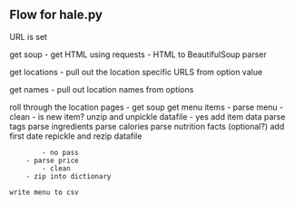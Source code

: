 ## Flow for hale.py

URL is set

get soup
    - get HTML using requests
    - HTML to BeautifulSoup parser  

get locations
    - pull out the location specific URLS from option value

get names
    - pull out location names from options

roll through the location pages
    - get soup
    get menu items
        - parse menu
            - clean
        - is new item?
            unzip and unpickle datafile
            - yes add item data
                parse tags
                parse ingredients
                parse calories
                parse nutrition facts (optional?)
                add first date
                repickle and rezip datafile

            - no pass
        - parse price
            - clean
        - zip into dictionary

    write menu to csv
